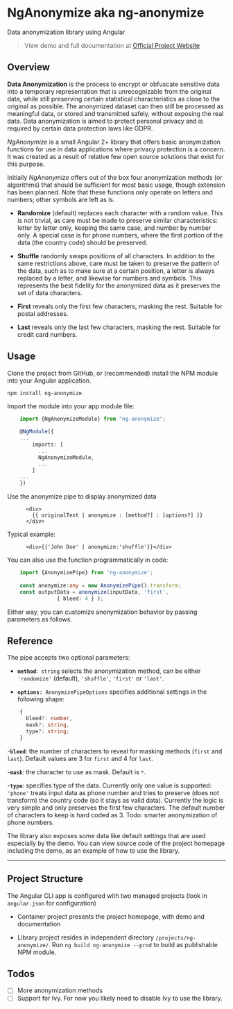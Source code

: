 # NgAnonymize aka ng-anonymize
Data anonymization library using Angular

> View demo and full documentation at [Official Project Website](https://nganon.bachmi.com)

## Overview
**Data Anonymization** is the process to encrypt or obfuscate sensitive data into a temporary representation that is unrecognizable from the original data, while still preserving certain statistical characteristics as close to the original as possible. The anonymized dataset can then still be processed as meaningful data, or stored and transmitted safely, without exposing the real data. Data anonymization is aimed to protect personal privacy and is required by certain data protection laws like GDPR.

_NgAnonymize_ is a small Angular 2+ library that offers basic anonymization functions for use in data applications where privacy protection is a concern. It was created as a result of relative few open source solutions that exist for this purpose.

Initially _NgAnonymize_ offers out of the box four anonymization methods (or algorithms) that should be sufficient for most basic usage, though extension has been planned. Note that these functions only operate on letters and numbers; other symbols are left as is.

- **Randomize** (default) replaces each character with a random value. This is not trivial, as care must be made to preserve similar characteristics: letter by letter only, keeping the same case, and number by number only. A special case is for phone numbers, where the first portion of the data (the country code) should be preserved.

- **Shuffle** randomly swaps positions of all characters. In addition to the same restrictions above, care must be taken to preserve the pattern of the data, such as to make sure at a certain position, a letter is always replaced by a letter, and likewise for numbers and symbols. This represents the best fidelity for the anonymized data as it preserves the set of data characters.

- **First** reveals only the first few characters, masking the rest. Suitable for postal addresses.

- **Last** reveals only the last few characters, masking the rest. Suitable for credit card numbers.

## Usage

Clone the project from GitHub, or (recommended) install the NPM module into your Angular application.

`npm install ng-anonymize`

Import the module into your app module file:

~~~typescript
    import {NgAnonymizeModule} from "ng-anonymize";
    
    @NgModule({
    ...
        imports: [
          ...
          NgAnonymizeModule,
          ...
        ]
    ...
    })
~~~
      
Use the anonymize pipe to display anonymized data

~~~angular2html
      <div>
        {{ originalText | anonymize : [method?] : [options?] }}
      </div>
~~~
      
Typical example:

~~~angular2html
      <div>{{'John Doe' | anonymize:'shuffle'}}</div>
~~~
      
You can also use the function programmatically in code:

~~~typescript
    import {AnonymizePipe} from 'ng-anonymize';
    
    const anonymize:any = new AnonymizePipe().transform;
    const outputData = anonymize(inputData, 'first', 
                { bleed: 4 } );
~~~

Either way, you can customize anonymization behavior by passing parameters as follows.

## Reference

The pipe accepts two optional parameters:

- **`method`**:` string` selects the anonymization method, can be either `'randomize'` (default), `'shuffle'`, `'first'` or `'last'`.

- **`options`**`: AnonymizePipeOptions` specifies additional settings in the following shape:

~~~typescript
    {
      bleed?: number,
      mask?: string,
      type?: string;
    }
~~~~    

   -**`bleed`**: the number of characters to reveal for masking methods (`first` and `last`). Default values are 3 for `first` and 4 for `last`.

   -**`mask`**: the character to use as mask. Default is `*`.

   -**`type`**: specifies type of the data. Currently only one value is supported: `'phone'` treats input data as phone number and tries to preserve (does not transform) the country code (so it stays as valid data). Currently the logic is very simple and only preserves the first few characters. The default number of characters to keep is hard coded as 3. Todo: smarter anonymization of phone numbers.

The library also exposes some data like default settings that are used especially by the demo. You can view source code of the project homepage including the demo, as an example of how to use the library.

***
## Project Structure

The Angular CLI app is configured with two managed projects (look in `angular.json` for configuration)
 
 - Container project presents the project homepage, with demo and documentation

 - Library project resides in independent directory `/projects/ng-anonymize/`. Run `ng build ng-anonymize --prod` to build as publishable NPM module.

## Todos
- [ ] More anonymization methods
- [ ] Support for Ivy. For now you likely need to disable Ivy to use the library.
